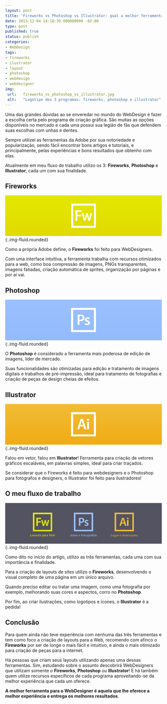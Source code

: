 ```yaml
---
layout: post
title: 'Fireworks vs Photoshop vs Illustrator: qual a melhor ferramenta para o WebDesigner?'
date: 2013-12-04 14:18:39.000000000 -02:00
type: post
published: true
status: publish
categories:
- WebDesign
tags:
- fireworks
- ilustrator
- layout
- photoshop
- webdesign
- webdesigner
img:
 url:	fireworks_vs_photoshop_vs_illustrator.jpg
 alt:	"Logotipo dos 3 programas: fireworks, photoshop e illustrator"
---
```



Uma das grandes dúvidas ao se enveredar no mundo do WebDesign é fazer a escolha certa pelo programa de criação gráfica. São muitas as opções disponíveis no mercado e cada uma possui sua legião de fãs que defendem suas escolhas com unhas e dentes.

Sempre utilizei as ferramentas da Adobe por sua notoriedade e popularização, sendo fácil encontrar bons artigos e tutoriais, e principalmente, pelas experiências e bons resultados que obtenho com elas.

Atualmente em meu fluxo de trabalho utilizo os 3: **Fireworks**, **Photoshop** e **Illustrator**, cada um com sua finalidade.

## Fireworks

![fireworks-icon](/assets/imgs/fireworks-icon.jpg){:.img-fluid.rounded}

Como a própria Adobe define, o **Fireworks** foi feito para WebDesigners.

Com uma interface intuitiva, a ferramenta trabalha com recursos otimizados para a web, como boa compressão de imagens, PNGs transparentes, imagens fatiadas, criação automática de sprites, organização por páginas e por aí vai.

## Photoshop

![photoshop-icon](/assets/imgs/photoshop-icon.jpg){:.img-fluid.rounded}

O **Photoshop** é considerado a ferramenta mais poderosa de edição de imagens, líder de mercado.

Suas funcionalidades são otimizadas para edição e tratamento de imagens digitais e trabalhos de pré-impressão, ideal para tratamento de fotografias e criação de peças de design cheias de efeitos.

## Illustrator

![illustrator-icon](/assets/imgs/illustrator-icon.jpg){:.img-fluid.rounded}

Falou em vetor, falou em **Illustrator**! Ferramenta para criação de vetores gráficos escaláveis, em palavras simples, ideal para criar traçados.

Se considerar que o Fireworks é feito para webdesigners e o Photoshop para fotógrafos e designers, o Illustrator foi feito para ilustradores!

## O meu fluxo de trabalho

![fw-ps-ai-fluxo-trabalho](/assets/imgs/fw-ps-ai-quando-usar.jpg){:.img-fluid.rounded}

Como dito no início do artigo, utilizo as três ferramentas, cada uma com sua importância e finalidade.

Para a criação de layouts de sites utilizo o **Fireworks**, desenvolvendo o visual completo de uma página em um único arquivo.

Quando preciso editar ou tratar uma imagem, como uma fotografia por exemplo, melhorando suas cores e aspectos, corro no **Photoshop**.

Por fim, ao criar ilustrações, como logotipos e ícones, o **Illustrator** é a pedida!

## Conclusão

Para quem ainda não teve experiência com nenhuma das três ferramentas e tem como foco a criação de layouts para a Web, recomendo com afinco o **Fireworks** por ser de longe o mais fácil e intuitivo, e ainda o mais otimizado para criação de peças para a internet.

Há pessoas que criam seus layouts utilizando apenas uma dessas ferramentas. Sim, estudando sobre o assunto descobrirá WebDesigners que utilizam somente o **Fireworks**, **Photoshop** ou **Illustrator**! E há também quem utilize recursos específicos de cada programa aproveitando-se da melhor experiência que cada um oferece.

**A melhor ferramenta para o WebDesigner é aquela que lhe oferece a melhor experiência e entrega os melhores resultados**.